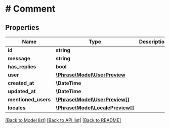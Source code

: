 # # Comment

## Properties

Name | Type | Description | Notes
------------ | ------------- | ------------- | -------------
**id** | **string** |  | [optional] 
**message** | **string** |  | [optional] 
**has_replies** | **bool** |  | [optional] 
**user** | [**\Phrase\Model\UserPreview**](UserPreview.md) |  | [optional] 
**created_at** | **\DateTime** |  | [optional] 
**updated_at** | **\DateTime** |  | [optional] 
**mentioned_users** | [**\Phrase\Model\UserPreview[]**](UserPreview.md) |  | [optional] 
**locales** | [**\Phrase\Model\LocalePreview[]**](LocalePreview.md) |  | [optional] 

[[Back to Model list]](../../README.md#documentation-for-models) [[Back to API list]](../../README.md#documentation-for-api-endpoints) [[Back to README]](../../README.md)


